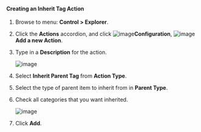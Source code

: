 #### Creating an Inherit Tag Action

1. Browse to menu: **Control > Explorer**.

2. Click the **Actions** accordion, and click
    ![image](../images/1847.png)**Configuration**,
    ![image](../images/1862.png)**Add a new Action**.

3. Type in a **Description** for the action.

    ![image](../images/1913.png)

4. Select **Inherit Parent Tag** from **Action Type**.

5. Select the type of parent item to inherit from in **Parent Type**.

6. Check all categories that you want inherited.

    ![image](../images/1914.png)

7. Click **Add**.
